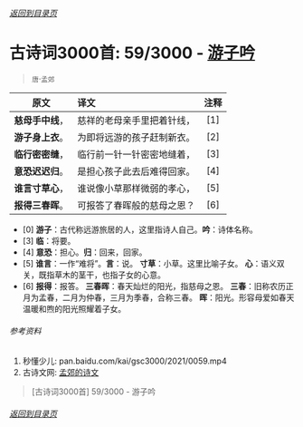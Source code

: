 ###### [返回到目录页](../../gsc3000/index/0001-0100.md)

# 古诗词3000首: 59/3000 - [游子吟](https://so.gushiwen.cn/shiwenv_161d06b0b556.aspx)
> `唐`·`孟郊`

|原文 |译文 |注释 |
|:---:|:----|:---:|
|**慈母手中线**，|慈祥的老母亲手里把着针线，|[1]|
|**游子身上衣**。|为即将远游的孩子赶制新衣。|[2]|
|**临行密密缝**，|临行前一针一针密密地缝着，|[3]|
|**意恐迟迟归**。|是担心孩子此去后难得回家。|[4]|
|**谁言寸草心**，|谁说像小草那样微弱的孝心，|[5]|
|**报得三春晖**。|可报答了春晖般的慈母之恩？|[6]|

* [0] **游子**：古代称远游旅居的人，这里指诗人自己。**吟**：诗体名称。
* [3] **临**：将要。
* [4] **意恐**：担心。**归**：回来，回家。
* [5] **谁言**：一作“难将”。**言**：说。
      **寸草**：小草。这里比喻子女。
      **心**：语义双关，既指草木的茎干，也指子女的心意。
* [6] **报得**：报答。
      **三春晖**：春天灿烂的阳光，指慈母之恩。
      **三春**：旧称农历正月为孟春，二月为仲春，三月为季春，合称三春。
      **晖**：阳光。形容母爱如春天温暖和煦的阳光照耀着子女。

###### 参考资料
1. 秒懂少儿: pan.baidu.com/kai/gsc3000/2021/0059.mp4
1. 古诗文网: [孟郊的诗文](https://so.gushiwen.cn/authorv_2f7f3273612a.aspx)

> [古诗词3000首] 59/3000 - 游子吟

###### [返回到目录页](../../gsc3000/index/0001-0100.md)
